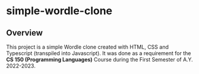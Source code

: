 # simple-wordle-clone
<h2><strong>Overview</strong></h2>
This project is a simple Wordle clone created with HTML, CSS and Typescript (transpiled into Javascript). It was done as a requirement for the <strong>CS 150 (Programming Languages)</strong> Course during the First Semester of A.Y. 2022-2023. 

<!--of the Department of Computer Science in the University of the Philippines - Diliman during the First Semester of A.Y. 2022-2023. -->